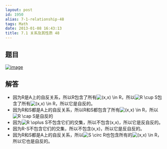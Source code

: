 ```yaml
---
layout: post
id: 1950
alias: 7-1-relationship-48
tags: Math
date: 2013-01-08 16:43:13
title: 7.1 关系及其性质 48
---
```


## 题目

[![image](http://freewind.me/wp-content/uploads/2013/01/image156.png "image")](http://freewind.me/wp-content/uploads/2013/01/image156.png)

## 解答

*   因为R是A上的自反关系，所以R包含了所有![(x,x) \in R](http://chart.apis.google.com/chart?cht=tx&chs=1x0&chf=bg,s,FFFFFF00&chco=000000&chl=%28x%2Cx%29%20%5Cin%20R)，所以![R \cup S](http://chart.apis.google.com/chart?cht=tx&chs=1x0&chf=bg,s,FFFFFF00&chco=000000&chl=R%20%5Ccup%20S)包含了所有![(x,x) \in R](http://chart.apis.google.com/chart?cht=tx&chs=1x0&chf=bg,s,FFFFFF00&chco=000000&chl=%28x%2Cx%29%20%5Cin%20R)，所以它是自反的。
*   因为R和S都是A上的自反关系，所以R和S都包含了所有![(x,x) \in R](http://chart.apis.google.com/chart?cht=tx&chs=1x0&chf=bg,s,FFFFFF00&chco=000000&chl=%28x%2Cx%29%20%5Cin%20R)，所以![R \cap S](http://chart.apis.google.com/chart?cht=tx&chs=1x0&chf=bg,s,FFFFFF00&chco=000000&chl=R%20%5Ccap%20S)是自反的
*   因为![R \oplus S](http://chart.apis.google.com/chart?cht=tx&chs=1x0&chf=bg,s,FFFFFF00&chco=000000&chl=R%20%5Coplus%20S)不包含它们的交集，所以不包含(x,x)，所以它是反自反的。
*   因为R-S不包含它们的交集，所以不包含(x,x)，所以它是反自反的。
*   因为R和S都是A上的自反关系，所以![S \circ R](http://chart.apis.google.com/chart?cht=tx&chs=1x0&chf=bg,s,FFFFFF00&chco=000000&chl=S%20%5Ccirc%20R)也包含所有的![(x,x) \in R](http://chart.apis.google.com/chart?cht=tx&chs=1x0&chf=bg,s,FFFFFF00&chco=000000&chl=%28x%2Cx%29%20%5Cin%20R)，所以它也是自反的。
